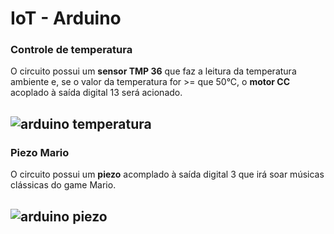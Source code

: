# IoT - Arduino

### Controle de temperatura

O circuito possui um **sensor TMP 36** que faz a leitura da temperatura ambiente e, se o valor da temperatura for >= que 50°C, o **motor CC** acoplado à saída digital 13 será acionado.

![arduino temperatura](https://user-images.githubusercontent.com/62301235/81218892-53712d00-8fb5-11ea-98da-9de34e75b273.PNG)
---

### Piezo Mario

O circuito possui um **piezo** acomplado à saída digital 3 que irá soar músicas clássicas do game Mario.

![arduino piezo](https://user-images.githubusercontent.com/62301235/81220234-5bca6780-8fb7-11ea-9993-0a42a4a89d59.PNG)
---
